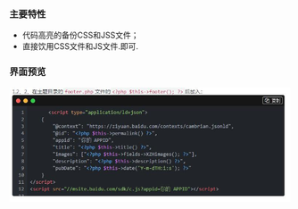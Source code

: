 ### 主要特性
- 代码高亮的备份CSS和JSS文件；
- 直接饮用CSS文件和JS文件.即可.
### 界面预览
![](https://github.com/kitgws/63zi/blob/master/111.jpg?raw=true)
